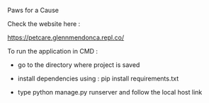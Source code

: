 Paws for a Cause

Check the website here :

https://petcare.glennmendonca.repl.co/


To run the application in CMD : 

- go to the directory where project is saved

- install dependencies using : pip install requirements.txt

- type python manage.py runserver and follow the local host link


